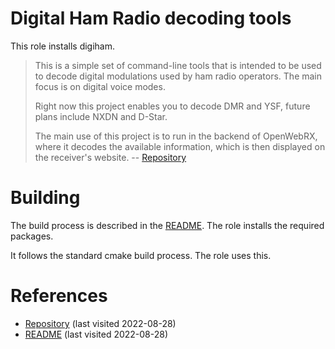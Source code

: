 # Digital Ham Radio decoding tools

This role installs digiham.

<!--more-->

> This is a simple set of command-line tools that is intended to be used to decode digital modulations used by ham radio operators. The main focus is on digital voice modes.
>
> Right now this project enables you to decode DMR and YSF, future plans include NXDN and D-Star.
> 
> The main use of this project is to run in the backend of OpenWebRX, where it decodes the available information, which is then displayed on the receiver's website.
> -- [Repository][1]

# Building

The build process is described in the [README][2]. The role installs the required packages.

It follows the standard cmake build process. The role uses this.

# References

- [Repository][1] (last visited 2022-08-28)
- [README][2] (last visited 2022-08-28)

[1]: https://github.com/jketterl/digiham
[2]: https://github.com/jketterl/digiham/blob/develop/README.md
